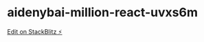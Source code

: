 # aidenybai-million-react-uvxs6m

[Edit on StackBlitz ⚡️](https://stackblitz.com/edit/aidenybai-million-react-uvxs6m)